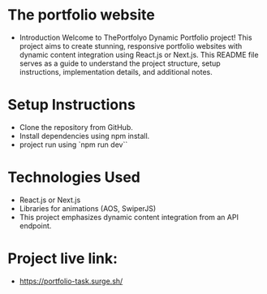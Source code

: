 # The portfolio website
- Introduction
Welcome to ThePortfolyo Dynamic Portfolio project! This project aims to create stunning, responsive portfolio websites with dynamic content integration using React.js or Next.js. This README file serves as a guide to understand the project structure, setup instructions, implementation details, and additional notes.

# Setup Instructions
- Clone the repository from GitHub.
- Install dependencies using npm install.
- project run using `npm run dev``

# Technologies Used
- React.js or Next.js
- Libraries for animations (AOS, SwiperJS)
- This project emphasizes dynamic content integration from an API endpoint.

# Project live link:
- https://portfolio-task.surge.sh/

